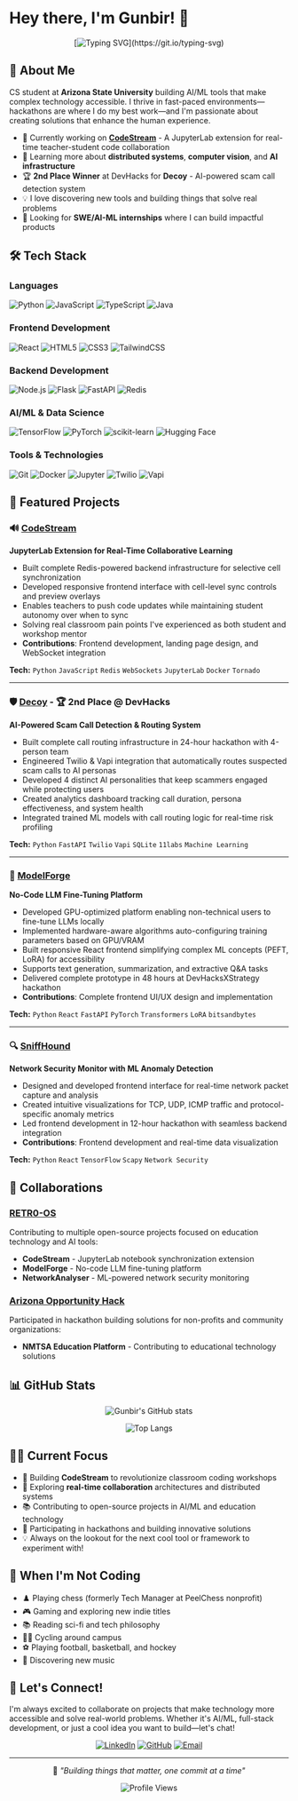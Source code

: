 # Hey there, I'm Gunbir! 👋

<div align="center">
  
  [![Typing SVG](https://readme-typing-svg.herokuapp.com?font=Fira+Code&pause=1000&color=2E9EF7&center=true&vCenter=true&width=435&lines=CS+Student+%40+ASU;AI%2FML+Enthusiast;Hackathon+Winner;Full-Stack+Developer;Always+Building+Something+Cool!)](https://git.io/typing-svg)

</div>

## 🚀 About Me

CS student at **Arizona State University** building AI/ML tools that make complex technology accessible. I thrive in fast-paced environments—hackathons are where I do my best work—and I'm passionate about creating solutions that enhance the human experience.

- 🔭 Currently working on **[CodeStream](https://github.com/RETR0-OS/code_stream)** - A JupyterLab extension for real-time teacher-student code collaboration
- 🌱 Learning more about **distributed systems**, **computer vision**, and **AI infrastructure**
- 🏆 **2nd Place Winner** at DevHacks for **Decoy** - AI-powered scam call detection system
- 💡 I love discovering new tools and building things that solve real problems
- 🎯 Looking for **SWE/AI-ML internships** where I can build impactful products

## 🛠️ Tech Stack

### Languages
![Python](https://img.shields.io/badge/Python-3776AB?style=for-the-badge&logo=python&logoColor=white)
![JavaScript](https://img.shields.io/badge/JavaScript-F7DF1E?style=for-the-badge&logo=javascript&logoColor=black)
![TypeScript](https://img.shields.io/badge/TypeScript-007ACC?style=for-the-badge&logo=typescript&logoColor=white)
![Java](https://img.shields.io/badge/Java-ED8B00?style=for-the-badge&logo=openjdk&logoColor=white)

### Frontend Development
![React](https://img.shields.io/badge/React-20232A?style=for-the-badge&logo=react&logoColor=61DAFB)
![HTML5](https://img.shields.io/badge/HTML5-E34F26?style=for-the-badge&logo=html5&logoColor=white)
![CSS3](https://img.shields.io/badge/CSS3-1572B6?style=for-the-badge&logo=css3&logoColor=white)
![TailwindCSS](https://img.shields.io/badge/Tailwind_CSS-38B2AC?style=for-the-badge&logo=tailwind-css&logoColor=white)

### Backend Development
![Node.js](https://img.shields.io/badge/Node.js-43853D?style=for-the-badge&logo=node.js&logoColor=white)
![Flask](https://img.shields.io/badge/Flask-000000?style=for-the-badge&logo=flask&logoColor=white)
![FastAPI](https://img.shields.io/badge/FastAPI-009688?style=for-the-badge&logo=fastapi&logoColor=white)
![Redis](https://img.shields.io/badge/Redis-DC382D?style=for-the-badge&logo=redis&logoColor=white)

### AI/ML & Data Science
![TensorFlow](https://img.shields.io/badge/TensorFlow-FF6F00?style=for-the-badge&logo=tensorflow&logoColor=white)
![PyTorch](https://img.shields.io/badge/PyTorch-EE4C2C?style=for-the-badge&logo=pytorch&logoColor=white)
![scikit-learn](https://img.shields.io/badge/scikit--learn-F7931E?style=for-the-badge&logo=scikit-learn&logoColor=white)
![Hugging Face](https://img.shields.io/badge/🤗_Hugging_Face-FFD21E?style=for-the-badge)

### Tools & Technologies
![Git](https://img.shields.io/badge/Git-F05032?style=for-the-badge&logo=git&logoColor=white)
![Docker](https://img.shields.io/badge/Docker-2496ED?style=for-the-badge&logo=docker&logoColor=white)
![Jupyter](https://img.shields.io/badge/Jupyter-F37626?style=for-the-badge&logo=jupyter&logoColor=white)
![Twilio](https://img.shields.io/badge/Twilio-F22F46?style=for-the-badge&logo=twilio&logoColor=white)
![Vapi](https://img.shields.io/badge/Vapi-4A154B?style=for-the-badge&logo=v&logoColor=white)


## 🎯 Featured Projects

### 🔊 [CodeStream](https://github.com/RETR0-OS/code_stream) 
**JupyterLab Extension for Real-Time Collaborative Learning**
- Built complete Redis-powered backend infrastructure for selective cell synchronization
- Developed responsive frontend interface with cell-level sync controls and preview overlays
- Enables teachers to push code updates while maintaining student autonomy over when to sync
- Solving real classroom pain points I've experienced as both student and workshop mentor
- **Contributions**: Frontend development, landing page design, and WebSocket integration

**Tech:** `Python` `JavaScript` `Redis` `WebSockets` `JupyterLab` `Docker` `Tornado`

---

### 🛡️ [Decoy](https://github.com/devgunnu/spambotprank) - 🏆 **2nd Place @ DevHacks**
**AI-Powered Scam Call Detection & Routing System**
- Built complete call routing infrastructure in 24-hour hackathon with 4-person team
- Engineered Twilio & Vapi integration that automatically routes suspected scam calls to AI personas
- Developed 4 distinct AI personalities that keep scammers engaged while protecting users
- Created analytics dashboard tracking call duration, persona effectiveness, and system health
- Integrated trained ML models with call routing logic for real-time risk profiling

**Tech:** `Python` `FastAPI` `Twilio` `Vapi` `SQLite` `11labs` `Machine Learning`

---

### 🤖 [ModelForge](https://github.com/RETR0-OS/ModelForge) 
**No-Code LLM Fine-Tuning Platform**
- Developed GPU-optimized platform enabling non-technical users to fine-tune LLMs locally
- Implemented hardware-aware algorithms auto-configuring training parameters based on GPU/VRAM
- Built responsive React frontend simplifying complex ML concepts (PEFT, LoRA) for accessibility
- Supports text generation, summarization, and extractive Q&A tasks
- Delivered complete prototype in 48 hours at DevHacksXStrategy hackathon
- **Contributions**: Complete frontend UI/UX design and implementation

**Tech:** `Python` `React` `FastAPI` `PyTorch` `Transformers` `LoRA` `bitsandbytes`

---

### 🔍 [SniffHound](https://github.com/RETR0-OS/NetworkAnalyser)
**Network Security Monitor with ML Anomaly Detection**
- Designed and developed frontend interface for real-time network packet capture and analysis
- Created intuitive visualizations for TCP, UDP, ICMP traffic and protocol-specific anomaly metrics
- Led frontend development in 12-hour hackathon with seamless backend integration
- **Contributions**: Frontend development and real-time data visualization

**Tech:** `Python` `React` `TensorFlow` `Scapy` `Network Security`

## 🏢 Collaborations

### [RETR0-OS](https://github.com/RETR0-OS)
Contributing to multiple open-source projects focused on education technology and AI tools:
- **CodeStream** - JupyterLab notebook synchronization extension
- **ModelForge** - No-code LLM fine-tuning platform
- **NetworkAnalyser** - ML-powered network security monitoring

### [Arizona Opportunity Hack](https://github.com/2025-Arizona-Opportunity-Hack)
Participated in hackathon building solutions for non-profits and community organizations:
- **NMTSA Education Platform** - Contributing to educational technology solutions

## 📊 GitHub Stats

<div align="center">
  
  ![Gunbir's GitHub stats](https://github-readme-stats.vercel.app/api?username=devgunnu&show_icons=true&theme=tokyonight&hide_border=true&count_private=true)
  
  ![Top Langs](https://github-readme-stats.vercel.app/api/top-langs/?username=devgunnu&layout=compact&theme=tokyonight&hide_border=true)
  

</div>

## 🏃‍♂️ Current Focus

- 🔨 Building **CodeStream** to revolutionize classroom coding workshops
- 🤖 Exploring **real-time collaboration** architectures and distributed systems
- 📚 Contributing to open-source projects in AI/ML and education technology
- 🎯 Participating in hackathons and building innovative solutions
- 💡 Always on the lookout for the next cool tool or framework to experiment with!

## 🎨 When I'm Not Coding

- ♟️ Playing chess (formerly Tech Manager at PeelChess nonprofit)
- 🎮 Gaming and exploring new indie titles
- 📚 Reading sci-fi and tech philosophy
- 🚴‍♂️ Cycling around campus
- ⚽ Playing football, basketball, and hockey
- 🎵 Discovering new music

## 🤝 Let's Connect!

I'm always excited to collaborate on projects that make technology more accessible and solve real-world problems. Whether it's AI/ML, full-stack development, or just a cool idea you want to build—let's chat!

<div align="center">

[![LinkedIn](https://img.shields.io/badge/LinkedIn-0077B5?style=for-the-badge&logo=linkedin&logoColor=white)](https://linkedin.com/in/gunbir06)
[![GitHub](https://img.shields.io/badge/GitHub-100000?style=for-the-badge&logo=github&logoColor=white)](https://github.com/devgunnu)
[![Email](https://img.shields.io/badge/Email-D14836?style=for-the-badge&logo=gmail&logoColor=white)](mailto:gsing136@asu.edu)

</div>

---

<div align="center">
  
  💬 *"Building things that matter, one commit at a time"*
  
  ![Profile Views](https://komarev.com/ghpvc/?username=devgunnu&color=blue&style=flat-square)

</div>
